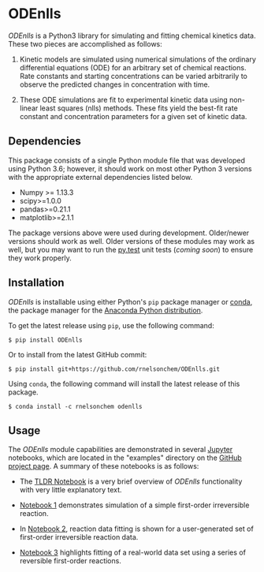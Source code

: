 # ODEnlls

*ODEnlls* is a Python3 library for simulating and fitting chemical kinetics
data. These two pieces are accomplished as follows: 

1. Kinetic models are simulated using numerical simulations of the ordinary
   differential equations (ODE) for an arbitrary set of chemical reactions.
Rate constants and starting concentrations can be varied arbitrarily to
observe the predicted changes in concentration with time.

2. These ODE simulations are fit to experimental kinetic data using non-linear
   least squares (nlls) methods. These fits yield the best-fit rate constant
and concentration parameters for a given set of kinetic data.

## Dependencies 

This package consists of a single Python module file that was developed using
Python 3.6; however, it should work on most other Python 3 versions with the
appropriate external dependencies listed below. 

* Numpy >= 1.13.3
* scipy>=1.0.0
* pandas>=0.21.1
* matplotlib>=2.1.1

The package versions above were used during development. Older/newer versions
should work as well. Older versions of these modules may work as well, but you
may want to run the [py.test] unit tests (*coming soon*) to ensure they work
properly.

## Installation

*ODEnlls* is installable using either Python's `pip` package manager or
[conda], the package manager for the [Anaconda Python distribution].

To get the latest release using `pip`, use the following command:

    $ pip install ODEnlls

Or to install from the latest GitHub commit:

    $ pip install git+https://github.com/rnelsonchem/ODEnlls.git

Using `conda`, the following command will install the latest release of this
package.

    $ conda install -c rnelsonchem odenlls

## Usage

The *ODEnlls* module capabilities are demonstrated in several [Jupyter]
notebooks, which are located in the "examples" directory on the [GitHub
project page]. A summary of these notebooks is as follows:

* The [TLDR Notebook] is a very brief overview of *ODEnlls* functionality
  with very little explanatory text.

* [Notebook 1] demonstrates simulation of a simple first-order irreversible
  reaction.

* In [Notebook 2], reaction data fitting is shown for a user-generated set of
  first-order irreversible reaction data.

* [Notebook 3] highlights fitting of a real-world data set using a series of
  reversible first-order reactions.



[py.test]: https://docs.pytest.org/en/latest/
[Jupyter]: http://jupyter.org/
[conda]: https://conda.io/docs/
[Anaconda Python Distribution]: https://www.anaconda.com/download/
[GitHub project page]: https://github.com/rnelsonchem/ODEnlls
[Notebook 1]: https://github.com/rnelsonchem/ODEnlls/blob/master/examples/1.%20First%20order%20irreversible%20kinetics%20simulation.ipynb 
[Notebook 2]: https://github.com/rnelsonchem/ODEnlls/blob/master/examples/2.%20First%20order%20irreversible%20kinetics%20fitting.ipynb
[Notebook 3]: https://github.com/rnelsonchem/ODEnlls/blob/master/examples/3.%20First%20order%20reversible%20kinetics%20simulation%20and%20fitting.ipynb
[TLDR Notebook]: https://github.com/rnelsonchem/ODEnlls/blob/master/examples/TLDR.ipynb
